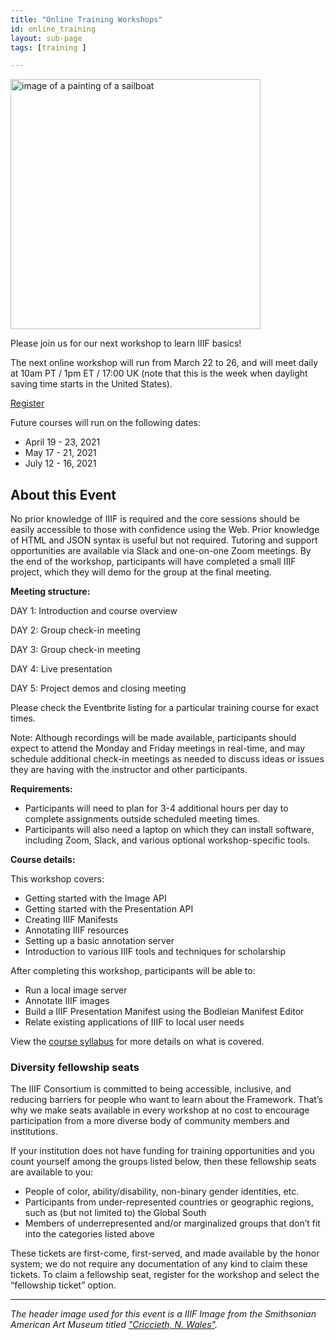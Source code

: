 ```yaml
---
title: "Online Training Workshops"
id: online_training
layout: sub-page
tags: [training ]

---
```


<section class="{{ include.class }} wrapper">

<img class="img-center" src="{{ site.url }}{{ site.baseurl }}/img/workshop.jpg" alt="image of a painting of a sailboat" style="height: 400px;">

Please join us for our next workshop to learn IIIF basics!

The next online workshop will run from March 22 to 26, and will meet daily at 10am PT / 1pm ET / 17:00 UK (note that this is the week when daylight saving time starts in the United States). 

<p class="register"><a href="https://www.eventbrite.com/e/march-iiif-online-training-5-day-course-tickets-144662480373?aff=Website">Register</a></p>

Future courses will run on the following dates:
* April 19 - 23, 2021
* May 17 - 21, 2021
* July 12 - 16, 2021

## About this Event

No prior knowledge of IIIF is required and the core sessions should be easily accessible to those with confidence using the Web. Prior knowledge of HTML and JSON syntax is useful but not required. Tutoring and support opportunities are available via Slack and one-on-one Zoom meetings. By the end of the workshop, participants will have completed a small IIIF project, which they will demo for the group at the final meeting.

**Meeting structure:**

DAY 1: Introduction and course overview

DAY 2: Group check-in meeting

DAY 3: Group check-in meeting

DAY 4: Live presentation

DAY 5: Project demos and closing meeting

Please check the Eventbrite listing for a particular training course for exact times.

Note: Although recordings will be made available, participants should expect to attend the Monday and Friday meetings in real-time, and may schedule additional check-in meetings as needed to discuss ideas or issues they are having with the instructor and other participants. 

**Requirements:**

*   Participants will need to plan for 3-4 additional hours per day to complete assignments outside scheduled meeting times. 
*   Participants will also need a laptop on which they can install software, including Zoom, Slack, and various optional workshop-specific tools.

**Course details:**

This workshop covers:

*   Getting started with the Image API
*   Getting started with the Presentation API
*   Creating IIIF Manifests
*   Annotating IIIF resources
*   Setting up a basic annotation server
*   Introduction to various IIIF tools and techniques for scholarship

After completing this workshop, participants will be able to:

*   Run a local image server
*   Annotate IIIF images
*   Build a IIIF Presentation Manifest using the Bodleian Manifest Editor
*   Relate existing applications of IIIF to local user needs

View the [course syllabus](https://training.iiif.io/iiif-online-workshop/index.html) for more details on what is covered.

### Diversity fellowship seats

The IIIF Consortium is committed to being accessible, inclusive, and reducing barriers for people who want to learn about the Framework. That’s why we make seats available in every workshop at no cost to encourage participation from a more diverse body of community members and institutions. 

If your institution does not have funding for training opportunities and you count yourself among the groups listed below, then these fellowship seats are available to you:

*   People of color, ability/disability, non-binary gender identities, etc.
*   Participants from under-represented countries or geographic regions, such as (but not limited to) the Global South
*   Members of underrepresented and/or marginalized groups that don’t fit into the categories listed above

These tickets are first-come, first-served, and made available by the honor system; we do not require any documentation of any kind to claim these tickets. To claim a fellowship seat, register for the workshop and select the “fellowship ticket” option.

--- 

*The header image used for this event is a IIIF Image from the Smithsonian American Art Museum titled ["Criccieth, N. Wales"](https://americanart.si.edu/artwork/criccieth-n-wales-3202).*


</section>
